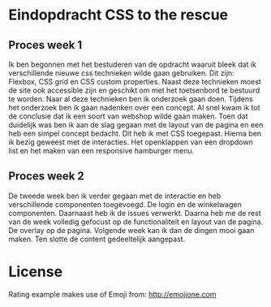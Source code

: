 # Eindopdracht CSS to the rescue

## Proces week 1

Ik ben begonnen met het bestuderen van de opdracht waaruit bleek dat ik verschillende nieuwe css technieken wilde gaan gebruiken. Dit zijn: Flexbox, CSS grid en CSS custom properties. Naast deze technieken moest de site ook accessible zijn en geschikt om met het toetsenbord te bestuurd te worden. Naar al deze technieken ben ik onderzoek gaan doen. Tijdens het onderzoek ben ik gaan nadenken over een concept. Al snel kwam ik tot de conclusie dat ik een soort van webshop wilde gaan maken. Toen dat duidelijk was ben ik aan de slag gegaan met de layout van de pagina en een heb een simpel concept bedacht. Dit heb ik met CSS toegepast. Hierna ben ik bezig geweest met de interacties. Het openklappen van een dropdown list en het maken van een responsive hamburger menu.

## Proces week 2

De tweede week ben ik verder gegaan met de interactie en heb verschillende componenten toegevoegd. De login en de winkelwagen componenten. Daarnaast heb ik de issues verwerkt. Daarna heb me de rest van de week volledig gefocust op de functionaliteit en layout van de pagina. De overlay op de pagina. Volgende week kan ik dan de dingen mooi gaan maken. Ten slotte de content gedeeltelijk aangepast.

# License

Rating example makes use of Emoji from: http://emojione.com
